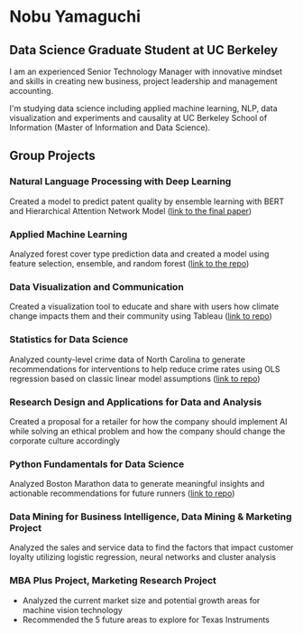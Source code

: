 

# Nobu Yamaguchi
## Data Science Graduate Student at UC Berkeley

I am an experienced Senior Technology Manager with innovative mindset and skills in creating new business, project leadership and management accounting.

I'm studying data science including applied machine learning, NLP, data visualization and experiments and causality at UC Berkeley School of Information (Master of Information and Data Science).


## Group Projects

### Natural Language Processing with Deep Learning
Created a model to predict patent quality by ensemble learning with BERT and Hierarchical Attention Network Model ([link to the final paper](https://github.com/nobuyamaguchi/w266_final/blob/master/final_paper/W266_Final_Project_Yamaguchi_Lin.pdf))

### Applied Machine Learning
Analyzed forest cover type prediction data and created a model using feature selection, ensemble, and random forest ([link to the repo](https://github.com/nobuyamaguchi/W207_P3_Nguyen_Sun_Yamaguchi/blob/master/README.md))

### Data Visualization and Communication
Created a visualization tool to educate and share with users how climate change impacts them and their community using Tableau ([link to repo](https://github.com/nobuyamaguchi/W209-Spring-2020/blob/master/README.md))

### Statistics for Data Science
Analyzed county-level crime data of North Carolina to generate recommendations for interventions to help reduce crime rates using OLS regression based on classic linear model assumptions ([link to repo](https://github.com/nobuyamaguchi/Lab3_Power-analysis_3b))

### Research Design and Applications for Data and Analysis
Created a proposal for a retailer for how the company should implement AI while solving an ethical problem and how the company should change the corporate culture accordingly

### Python Fundamentals for Data Science
Analyzed Boston Marathon data to generate meaningful insights and actionable recommendations for future runners ([link to repo](https://github.com/nobuyamaguchi/w200_final))

### Data Mining for Business Intelligence, Data Mining & Marketing Project
Analyzed the sales and service data to find the factors that impact customer loyalty utilizing logistic regression, neural networks and cluster analysis

### MBA Plus Project, Marketing Research Project
* Analyzed the current market size and potential growth areas for machine vision technology
* Recommended the 5 future areas to explore for Texas Instruments
